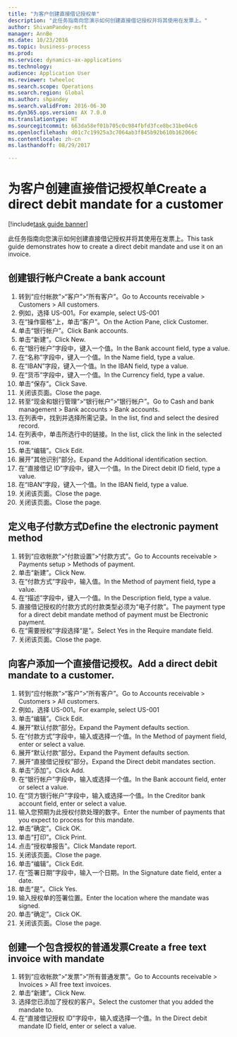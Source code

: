```yaml
--- 
title: "为客户创建直接借记授权单"
description: "此任务指南向您演示如何创建直接借记授权并将其使用在发票上。"
author: ShivamPandey-msft
manager: AnnBe
ms.date: 10/23/2016
ms.topic: business-process
ms.prod: 
ms.service: dynamics-ax-applications
ms.technology: 
audience: Application User
ms.reviewer: twheeloc
ms.search.scope: Operations
ms.search.region: Global
ms.author: shpandey
ms.search.validFrom: 2016-06-30
ms.dyn365.ops.version: AX 7.0.0
ms.translationtype: HT
ms.sourcegitcommit: 663da58ef01b705c0c984fbfd3fce8bc31be04c6
ms.openlocfilehash: d01c7c19925a3c7064ab3f845b92b610b162066c
ms.contentlocale: zh-cn
ms.lasthandoff: 08/29/2017

---
```

# <a name="create-a-direct-debit-mandate-for-a-customer"></a><span data-ttu-id="cea21-103">为客户创建直接借记授权单</span><span class="sxs-lookup"><span data-stu-id="cea21-103">Create a direct debit mandate for a customer</span></span>

[!include[task guide banner](../../includes/task-guide-banner.md)]

<span data-ttu-id="cea21-104">此任务指南向您演示如何创建直接借记授权并将其使用在发票上。</span><span class="sxs-lookup"><span data-stu-id="cea21-104">This task guide demonstrates how to create a direct debit mandate and use it on an invoice.</span></span>


## <a name="create-a-bank-account"></a><span data-ttu-id="cea21-105">创建银行帐户</span><span class="sxs-lookup"><span data-stu-id="cea21-105">Create a bank account</span></span>
1. <span data-ttu-id="cea21-106">转到“应付帐款”>“客户”>“所有客户”。</span><span class="sxs-lookup"><span data-stu-id="cea21-106">Go to Accounts receivable > Customers > All customers.</span></span>
2. <span data-ttu-id="cea21-107">例如，选择 US-001。</span><span class="sxs-lookup"><span data-stu-id="cea21-107">For example, select US-001</span></span>
3. <span data-ttu-id="cea21-108">在“操作窗格”上，单击“客户”。</span><span class="sxs-lookup"><span data-stu-id="cea21-108">On the Action Pane, click Customer.</span></span>
4. <span data-ttu-id="cea21-109">单击“银行帐户”。</span><span class="sxs-lookup"><span data-stu-id="cea21-109">Click Bank accounts.</span></span>
5. <span data-ttu-id="cea21-110">单击“新建”。</span><span class="sxs-lookup"><span data-stu-id="cea21-110">Click New.</span></span>
6. <span data-ttu-id="cea21-111">在“银行帐户”字段中，键入一个值。</span><span class="sxs-lookup"><span data-stu-id="cea21-111">In the Bank account field, type a value.</span></span>
7. <span data-ttu-id="cea21-112">在“名称”字段中，键入一个值。</span><span class="sxs-lookup"><span data-stu-id="cea21-112">In the Name field, type a value.</span></span>
8. <span data-ttu-id="cea21-113">在“IBAN”字段，键入一个值。</span><span class="sxs-lookup"><span data-stu-id="cea21-113">In the IBAN field, type a value.</span></span>
9. <span data-ttu-id="cea21-114">在“货币”字段中，键入一个值。</span><span class="sxs-lookup"><span data-stu-id="cea21-114">In the Currency field, type a value.</span></span>
10. <span data-ttu-id="cea21-115">单击“保存”。</span><span class="sxs-lookup"><span data-stu-id="cea21-115">Click Save.</span></span>
11. <span data-ttu-id="cea21-116">关闭该页面。</span><span class="sxs-lookup"><span data-stu-id="cea21-116">Close the page.</span></span>
12. <span data-ttu-id="cea21-117">转至“现金和银行管理”>“银行帐户”>“银行帐户”。</span><span class="sxs-lookup"><span data-stu-id="cea21-117">Go to Cash and bank management > Bank accounts > Bank accounts.</span></span>
13. <span data-ttu-id="cea21-118">在列表中，找到并选择所需记录。</span><span class="sxs-lookup"><span data-stu-id="cea21-118">In the list, find and select the desired record.</span></span>
14. <span data-ttu-id="cea21-119">在列表中，单击所选行中的链接。</span><span class="sxs-lookup"><span data-stu-id="cea21-119">In the list, click the link in the selected row.</span></span>
15. <span data-ttu-id="cea21-120">单击“编辑”。</span><span class="sxs-lookup"><span data-stu-id="cea21-120">Click Edit.</span></span>
16. <span data-ttu-id="cea21-121">展开”其他识别“部分。</span><span class="sxs-lookup"><span data-stu-id="cea21-121">Expand the Additional identification section.</span></span>
17. <span data-ttu-id="cea21-122">在“直接借记 ID”字段中，键入一个值。</span><span class="sxs-lookup"><span data-stu-id="cea21-122">In the Direct debit ID field, type a value.</span></span>
18. <span data-ttu-id="cea21-123">在“IBAN”字段，键入一个值。</span><span class="sxs-lookup"><span data-stu-id="cea21-123">In the IBAN field, type a value.</span></span>
19. <span data-ttu-id="cea21-124">关闭该页面。</span><span class="sxs-lookup"><span data-stu-id="cea21-124">Close the page.</span></span>
20. <span data-ttu-id="cea21-125">关闭该页面。</span><span class="sxs-lookup"><span data-stu-id="cea21-125">Close the page.</span></span>

## <a name="define-the-electronic-payment-method"></a><span data-ttu-id="cea21-126">定义电子付款方式</span><span class="sxs-lookup"><span data-stu-id="cea21-126">Define the electronic payment method</span></span>
1. <span data-ttu-id="cea21-127">转到“应收帐款”>“付款设置”>“付款方式”。</span><span class="sxs-lookup"><span data-stu-id="cea21-127">Go to Accounts receivable > Payments setup > Methods of payment.</span></span>
2. <span data-ttu-id="cea21-128">单击“新建”。</span><span class="sxs-lookup"><span data-stu-id="cea21-128">Click New.</span></span>
3. <span data-ttu-id="cea21-129">在“付款方式”字段中，输入值。</span><span class="sxs-lookup"><span data-stu-id="cea21-129">In the Method of payment field, type a value.</span></span>
4. <span data-ttu-id="cea21-130">在“描述”字段中，键入一个值。</span><span class="sxs-lookup"><span data-stu-id="cea21-130">In the Description field, type a value.</span></span>
5. <span data-ttu-id="cea21-131">直接借记授权的付款方式的付款类型必须为“电子付款”。</span><span class="sxs-lookup"><span data-stu-id="cea21-131">The payment type for a direct debit mandate method of payment must be Electronic payment.</span></span>
6. <span data-ttu-id="cea21-132">在“需要授权”字段选择“是”。</span><span class="sxs-lookup"><span data-stu-id="cea21-132">Select Yes in the Require mandate field.</span></span>
7. <span data-ttu-id="cea21-133">关闭该页面。</span><span class="sxs-lookup"><span data-stu-id="cea21-133">Close the page.</span></span>

## <a name="add-a-direct-debit-mandate-to-a-customer"></a><span data-ttu-id="cea21-134">向客户添加一个直接借记授权。</span><span class="sxs-lookup"><span data-stu-id="cea21-134">Add a direct debit mandate to a customer.</span></span>
1. <span data-ttu-id="cea21-135">转到“应付帐款”>“客户”>“所有客户”。</span><span class="sxs-lookup"><span data-stu-id="cea21-135">Go to Accounts receivable > Customers > All customers.</span></span>
2. <span data-ttu-id="cea21-136">例如，选择 US-001。</span><span class="sxs-lookup"><span data-stu-id="cea21-136">For example, select US-001</span></span>
3. <span data-ttu-id="cea21-137">单击“编辑”。</span><span class="sxs-lookup"><span data-stu-id="cea21-137">Click Edit.</span></span>
4. <span data-ttu-id="cea21-138">展开“默认付款”部分。</span><span class="sxs-lookup"><span data-stu-id="cea21-138">Expand the Payment defaults section.</span></span>
5. <span data-ttu-id="cea21-139">在“付款方式”字段中，输入或选择一个值。</span><span class="sxs-lookup"><span data-stu-id="cea21-139">In the Method of payment field, enter or select a value.</span></span>
6. <span data-ttu-id="cea21-140">展开“默认付款”部分。</span><span class="sxs-lookup"><span data-stu-id="cea21-140">Expand the Payment defaults section.</span></span>
7. <span data-ttu-id="cea21-141">展开“直接借记授权”部分。</span><span class="sxs-lookup"><span data-stu-id="cea21-141">Expand the Direct debit mandates section.</span></span>
8. <span data-ttu-id="cea21-142">单击“添加”。</span><span class="sxs-lookup"><span data-stu-id="cea21-142">Click Add.</span></span>
9. <span data-ttu-id="cea21-143">在“银行帐户”字段中，输入或选择一个值。</span><span class="sxs-lookup"><span data-stu-id="cea21-143">In the Bank account field, enter or select a value.</span></span>
10. <span data-ttu-id="cea21-144">在“贷方银行帐户”字段中，输入或选择一个值。</span><span class="sxs-lookup"><span data-stu-id="cea21-144">In the Creditor bank account field, enter or select a value.</span></span>
11. <span data-ttu-id="cea21-145">输入您预期为此授权付款处理的数字。</span><span class="sxs-lookup"><span data-stu-id="cea21-145">Enter the number of payments that you expect to process for this mandate.</span></span>
12. <span data-ttu-id="cea21-146">单击“确定”。</span><span class="sxs-lookup"><span data-stu-id="cea21-146">Click OK.</span></span>
13. <span data-ttu-id="cea21-147">单击“打印”。</span><span class="sxs-lookup"><span data-stu-id="cea21-147">Click Print.</span></span>
14. <span data-ttu-id="cea21-148">点击“授权单报告”。</span><span class="sxs-lookup"><span data-stu-id="cea21-148">Click Mandate report.</span></span>
15. <span data-ttu-id="cea21-149">关闭该页面。</span><span class="sxs-lookup"><span data-stu-id="cea21-149">Close the page.</span></span>
16. <span data-ttu-id="cea21-150">单击“编辑”。</span><span class="sxs-lookup"><span data-stu-id="cea21-150">Click Edit.</span></span>
17. <span data-ttu-id="cea21-151">在“签署日期”字段中，输入一个日期。</span><span class="sxs-lookup"><span data-stu-id="cea21-151">In the Signature date field, enter a date.</span></span>
18. <span data-ttu-id="cea21-152">单击“是”。</span><span class="sxs-lookup"><span data-stu-id="cea21-152">Click Yes.</span></span>
19. <span data-ttu-id="cea21-153">输入授权单的签署位置。</span><span class="sxs-lookup"><span data-stu-id="cea21-153">Enter the location where the mandate was signed.</span></span>
20. <span data-ttu-id="cea21-154">单击“确定”。</span><span class="sxs-lookup"><span data-stu-id="cea21-154">Click OK.</span></span>
21. <span data-ttu-id="cea21-155">关闭该页面。</span><span class="sxs-lookup"><span data-stu-id="cea21-155">Close the page.</span></span>

## <a name="create-a-free-text-invoice-with-mandate"></a><span data-ttu-id="cea21-156">创建一个包含授权的普通发票</span><span class="sxs-lookup"><span data-stu-id="cea21-156">Create a free text invoice with mandate</span></span>
1. <span data-ttu-id="cea21-157">转到“应收帐款”>“发票”>“所有普通发票”。</span><span class="sxs-lookup"><span data-stu-id="cea21-157">Go to Accounts receivable > Invoices > All free text invoices.</span></span>
2. <span data-ttu-id="cea21-158">单击“新建”。</span><span class="sxs-lookup"><span data-stu-id="cea21-158">Click New.</span></span>
3. <span data-ttu-id="cea21-159">选择您已添加了授权的客户。</span><span class="sxs-lookup"><span data-stu-id="cea21-159">Select the customer that you added the mandate to.</span></span>
4. <span data-ttu-id="cea21-160">在“直接借记授权 ID”字段中，输入或选择一个值。</span><span class="sxs-lookup"><span data-stu-id="cea21-160">In the Direct debit mandate ID field, enter or select a value.</span></span>


